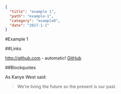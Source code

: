 ```json
{
  "title": "example 1",
  "path": "example-1",
  "category": "example0",
  "date": "2017-1-1"
}
```
#Example 1

##Links

http://github.com - automatic!
[GitHub](http://github.com)

##Blockquotes

As Kanye West said:

> We're living the future so
> the present is our past.


